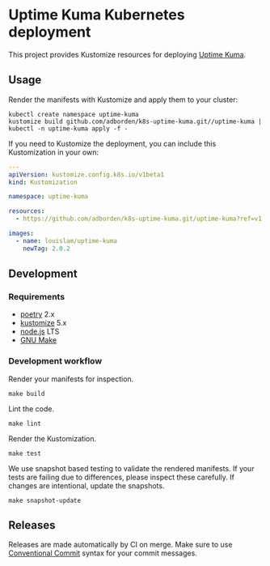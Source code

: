 # Uptime Kuma Kubernetes deployment

This project provides Kustomize resources for deploying [Uptime Kuma](https://uptime.kuma.pet/).

## Usage

Render the manifests with Kustomize and apply them to your cluster:

    kubectl create namespace uptime-kuma
    kustomize build github.com/adborden/k8s-uptime-kuma.git//uptime-kuma | kubectl -n uptime-kuma apply -f -

If you need to Kustomize the deployment, you can include this Kustomization in your own:

```yaml
---
apiVersion: kustomize.config.k8s.io/v1beta1
kind: Kustomization

namespace: uptime-kuma

resources:
  - https://github.com/adborden/k8s-uptime-kuma.git/uptime-kuma?ref=v1.0.0

images:
  - name: louislam/uptime-kuma
    newTag: 2.0.2
```

## Development

### Requirements

- [poetry](https://python-poetry.org/) 2.x
- [kustomize](https://kustomize.io/) 5.x
- [node.js](https://nodejs.org/) LTS
- [GNU Make](https://www.gnu.org/software/make/)

### Development workflow

Render your manifests for inspection.

    make build

Lint the code.

    make lint

Render the Kustomization.

    make test

We use snapshot based testing to validate the rendered manifests. If your tests are failing due to differences, please inspect these carefully. If changes are intentional, update the snapshots.

    make snapshot-update

## Releases

Releases are made automatically by CI on merge. Make sure to use [Conventional Commit](https://www.conventionalcommits.org/) syntax for your commit messages.
